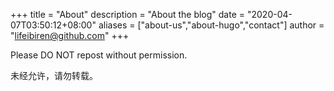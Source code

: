 +++
title = "About"
description = "About the blog"
date = "2020-04-07T03:50:12+08:00"
aliases = ["about-us","about-hugo","contact"]
author = "lifeibiren@github.com"
+++

Please DO NOT repost without permission.

未经允许，请勿转载。
